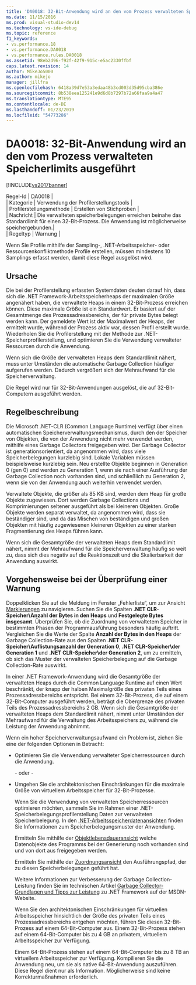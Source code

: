 ```yaml
---
title: 'DA0018: 32-Bit-Anwendung wird an den vom Prozess verwalteten Speicherlimits ausgeführt | Microsoft-Dokumentation'
ms.date: 11/15/2016
ms.prod: visual-studio-dev14
ms.technology: vs-ide-debug
ms.topic: reference
f1_keywords:
- vs.performance.18
- vs.performance.DA0018
- vs.performance.rules.DA0018
ms.assetid: 98eb2d96-f92f-42f9-915c-e5ac2330ffbf
caps.latest.revision: 14
author: MikeJo5000
ms.author: mikejo
manager: jillfra
ms.openlocfilehash: 6418a39d7e53a3edaa48b3cd003d35d95cba386e
ms.sourcegitcommit: 8b538eea125241e9d6d8b7297b72a66faa9a4a47
ms.translationtype: MTE95
ms.contentlocale: de-DE
ms.lasthandoff: 01/23/2019
ms.locfileid: "54773286"
---
```

# <a name="da0018-32-bit-application-running-at-process-managed-memory-limits"></a>DA0018: 32-Bit-Anwendung wird an den vom Prozess verwalteten Speicherlimits ausgeführt
[!INCLUDE[vs2017banner](../includes/vs2017banner.md)]

Regel-Id | DA0018 |  
| Kategorie | Verwendung der Profilerstellungstools |  
| Profilerstellungsmethode | Erstellen von Stichproben |  
| Nachricht | Die verwalteten speicherbelegungen erreichen beinahe das Standardlimit für einen 32-Bit-Prozess. Die Anwendung ist möglicherweise speichergebunden.|  
| Regeltyp | Warnung |  
  
 Wenn Sie Profile mithilfe der Sampling-, .NET-Arbeitsspeicher- oder Ressourcenkonfliktmethode Profile erstellen, müssen mindestens 10 Samplings erfasst werden, damit diese Regel ausgelöst wird.  
  
## <a name="cause"></a>Ursache  
 Die bei der Profilerstellung erfassten Systemdaten deuten darauf hin, dass sich die .NET Framework-Arbeitsspeicherheaps der maximalen Größe angenähert haben, die verwaltete Heaps in einem 32-Bit-Prozess erreichen können. Diese maximale Größe ist ein Standardwert. Er basiert auf der Gesamtmenge des Prozessadressbereichs, der für private Bytes belegt werden kann. Der gemeldete Wert ist der Maximalwert der Heaps, der ermittelt wurde, während der Prozess aktiv war, dessen Profil erstellt wurde. Wiederholen Sie die Profilerstellung mit der Methode zur .NET-Speicherprofilerstellung, und optimieren Sie die Verwendung verwalteter Ressourcen durch die Anwendung.  
  
 Wenn sich die Größe der verwalteten Heaps dem Standardlimit nähert, muss unter Umständen die automatische Garbage Collection häufiger aufgerufen werden. Dadurch vergrößert sich der Mehraufwand für die Speicherverwaltung.  
  
 Die Regel wird nur für 32-Bit-Anwendungen ausgelöst, die auf 32-Bit-Computern ausgeführt werden.  
  
## <a name="rule-description"></a>Regelbeschreibung  
 Die Microsoft .NET-CLR (Common Language Runtime) verfügt über einen automatischen Speicherverwaltungsmechanismus, durch den der Speicher von Objekten, die von der Anwendung nicht mehr verwendet werden, mithilfe eines Garbage Collectors freigegeben wird. Der Garbage Collector ist generationsorientiert, da angenommen wird, dass viele Speicherbelegungen kurzlebig sind. Lokale Variablen müssen beispielsweise kurzlebig sein. Neu erstellte Objekte beginnen in Generation 0 (gen 0) und werden zu Generation 1, wenn sie nach einer Ausführung der Garbage Collection noch vorhanden sind, und schließlich zu Generation 2, wenn sie von der Anwendung auch weiterhin verwendet werden.  
  
 Verwaltete Objekte, die größer als 85 KB sind, werden dem Heap für große Objekte zugewiesen. Dort werden Garbage Collections und Komprimierungen seltener ausgeführt als bei kleineren Objekten. Große Objekte werden separat verwaltet, da angenommen wird, dass sie beständiger sind, und da das Mischen von beständigen und großen Objekten mit häufig zugewiesenen kleineren Objekten zu einer starken Fragmentierung des Heaps führen kann.  
  
 Wenn sich die Gesamtgröße der verwalteten Heaps dem Standardlimit nähert, nimmt der Mehraufwand für die Speicherverwaltung häufig so weit zu, dass sich dies negativ auf die Reaktionszeit und die Skalierbarkeit der Anwendung auswirkt.  
  
## <a name="how-to-investigate-a-warning"></a>Vorgehensweise bei der Überprüfung einer Warnung  
 Doppelklicken Sie auf die Meldung im Fenster „Fehlerliste“, um zur Ansicht [Markierungen](../profiling/marks-view.md) zu navigieren. Suchen Sie die Spalten **.NET CLR-Speicher\\Anzahl der Bytes in den Heaps** und **Festgelegte Bytes insgesamt**. Überprüfen Sie, ob die Zuordnung von verwaltetem Speicher in bestimmten Phasen der Programmausführung besonders häufig auftritt. Vergleichen Sie die Werte der Spalte **Anzahl der Bytes in den Heaps**  der Garbage Collection-Rate aus den Spalten **.NET CLR-Speicher\\Auflistungsanzahl der Generation 0**, **.NET CLR-Speicher\\der Generation 1** und **.NET CLR-Speicher\\der Generation 2**, um zu ermitteln, ob sich das Muster der verwalteten Speicherbelegung auf die Garbage Collection-Rate auswirkt.  
  
 In einer .NET Framework-Anwendung wird die Gesamtgröße der verwalteten Heaps durch die Common Language Runtime auf einen Wert beschränkt, der knapp der halben Maximalgröße des privaten Teils eines Prozessadressbereichs entspricht. Bei einem 32-Bit-Prozess, die auf einem 32-Bit-Computer ausgeführt werden, beträgt die Obergrenze des privaten Teils des Prozessadressbereichs 2 GB. Wenn sich die Gesamtgröße der verwalteten Heaps dem Standardlimit nähert, nimmt unter Umständen der Mehraufwand für die Verwaltung des Arbeitsspeichers zu, während die Leistung der Anwendung abnimmt.  
  
 Wenn ein hoher Speicherverwaltungsaufwand ein Problem ist, ziehen Sie eine der folgenden Optionen in Betracht:  
  
- Optimieren Sie die Verwendung verwalteter Speicherressourcen durch die Anwendung.  
  
   - oder -   
  
- Umgehen Sie die architektonischen Einschränkungen für die maximale Größe von virtuellem Arbeitsspeicher für 32-Bit-Prozesse.  
  
  Wenn Sie die Verwendung von verwalteten Speicherressourcen optimieren möchten, sammeln Sie im Rahmen einer .NET-Speicherbelegungsprofilerstellung Daten zur verwalteten Speicherbelegung. In den [.NET-Arbeitsspeicherdatenansichten](../profiling/dotnet-memory-data-views.md) finden Sie Informationen zum Speicherbelegungsmuster der Anwendung.  
  
  Ermitteln Sie mithilfe der [Objektlebensdaueransicht](../profiling/object-lifetime-view.md) welche Datenobjekte des Programms bei der Generierung noch vorhanden sind und von dort aus freigegeben werden.  
  
  Ermitteln Sie mithilfe der [Zuordnungsansicht](../profiling/dotnet-memory-allocations-view.md) den Ausführungspfad, der zu diesen Speicherbelegungen geführt hat.  
  
  Weitere Informationen zur Verbesserung der Garbage Collection-Leistung finden Sie im technischen Artikel [Garbage Collector-Grundlagen und Tipps zur Leistung](http://go.microsoft.com/fwlink/?LinkId=177946) zu .NET Framework auf der MSDN-Website.  
  
  Wenn Sie den architektonischen Einschränkungen für virtuellen Arbeitsspeicher hinsichtlich der Größe des privaten Teils eines Prozessadressbereichs entgehen möchten, führen Sie diesen 32-Bit-Prozess auf einem 64-Bit-Computer aus.  Einem 32-Bit-Prozess stehen auf einem 64-Bit-Computer bis zu 4 GB an privatem, virtuellem Arbeitsspeicher zur Verfügung.  
  
  Einem 64-Bit-Prozess stehen auf einem 64-Bit-Computer bis zu 8 TB an virtuellem Arbeitsspeicher zur Verfügung. Kompilieren Sie die Anwendung neu, um sie als native 64-Bit-Anwendung auszuführen. Diese Regel dient nur als Information. Möglicherweise sind keine Korrekturmaßnahmen erforderlich.
